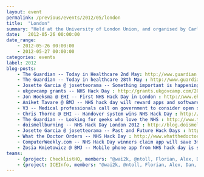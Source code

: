 ```yaml
---
layout: event
permalink: /previous/events/2012/05/london
title:  "London"
summary: "Held at the University of London Union, and organised by Carl Reynolds."
date:   2012-05-26 00:00:00
date_range:
    - 2012-05-26 00:00:00
    - 2012-05-27 00:00:00
categories: events
label: 2012
blog-posts:
    - The Guardian -- Today in Healthcare 2nd May: http://www.guardian.co.uk/global/2012/may/02/today-in-healthcare-2-may
    - The Guardian -- Today in healthcare 28th May : http://www.guardian.co.uk/healthcare-network/2012/may/28/today-in-healthcare-28-may
    - Josette Garcia @ josetteorama -- Something important is happening : http://www.josetteorama.com/nhs-hack-day-something-important-is-happening/
    - ukgovcamp grants -- NHS Hack Day : http://grants.ukgovcamp.com/2012/04/24/nhs-hack-day
    - Jon Hoeksma @ EHI -- First NHS Hack Day in London : http://www.ehi.co.uk/news/ehi/7752/first-nhs-hack-day-in-london
    - Aniket Tavare @ BMJ -- NHS hack day will reward apps and software tools that help patients and doctors : http://www.bmj.com/content/344/bmj.e3609?tab=citation
    - V3 -- Medical professionals call on government to consider open source software for NHS IT systems : http://www.v3.co.uk/v3-uk/news/2179177/medical-professionals-government-consider-source-software-nhs-systems
    - Chris Thorne @ EHI -- Handover system wins NHS Hack Day : http://www.ehi.co.uk/news/acute-care/7777/handover-system-wins-nhs-hack-day
    - The Guardian -- Looking for geeks who love the NHS : http://www.theguardian.com/healthcare-network/2012/jun/06/nhs-hack-day-apps-patient-hell
    - doismellburning -- NHS Hack Day London 2012 : http://blog.doismellburning.co.uk/2012/06/05/nhs-hack-day-london-2012
    - Josette Garcia @ josetteorama -- Past and Future Hack Days : http://www.josetteorama.com/hack-daysbarcamps/nhs-past-and-future-hack-days
    - What the Doctor Orders -- NHS Hack Day : http://www.whatthedoctororders.com/2012/05/26/nhs-hack-day-geeks-who-love-the-nhs/
    - ComputerWeekly.com -- NHS Hack Day winners claim app will save 3m : http://www.computerweekly.com/news/2240160016/NHS-Hack-Day-winners-claim-app-will-save-3m
    - Zosia Kmietowicz @ BMJ -- Mobile phone app from NHS hack day is set to transform handovers and task lists : http://www.bmj.com/content/345/bmj.e5162.full?rss=1
teams:
    - {project: ChecklistHQ, members: "@wai2k, @ntoll, Florian, Alex, Dan, Tony", summary: "Checklist curation for doctors", url: "http://checklisthq.com/"}
    - {project: ICEInfo, members: "@wai2k, @ntoll, Florian, Alex, Dan, Tony", summary: "Checklist curation for doctors", url: "http://checklisthq.com/"}
---
```

